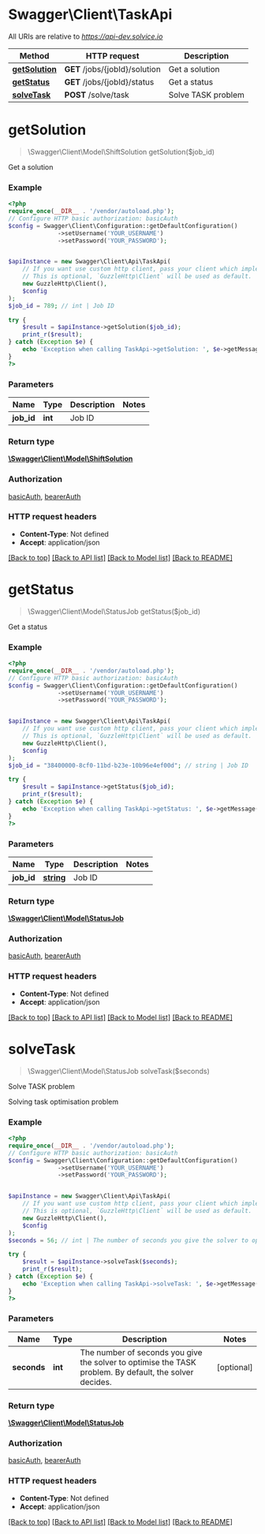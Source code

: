 # Swagger\Client\TaskApi

All URIs are relative to *https://api-dev.solvice.io*

Method | HTTP request | Description
------------- | ------------- | -------------
[**getSolution**](TaskApi.md#getSolution) | **GET** /jobs/{jobId}/solution | Get a solution
[**getStatus**](TaskApi.md#getStatus) | **GET** /jobs/{jobId}/status | Get a status
[**solveTask**](TaskApi.md#solveTask) | **POST** /solve/task | Solve TASK problem

# **getSolution**
> \Swagger\Client\Model\ShiftSolution getSolution($job_id)

Get a solution

### Example
```php
<?php
require_once(__DIR__ . '/vendor/autoload.php');
// Configure HTTP basic authorization: basicAuth
$config = Swagger\Client\Configuration::getDefaultConfiguration()
              ->setUsername('YOUR_USERNAME')
              ->setPassword('YOUR_PASSWORD');


$apiInstance = new Swagger\Client\Api\TaskApi(
    // If you want use custom http client, pass your client which implements `GuzzleHttp\ClientInterface`.
    // This is optional, `GuzzleHttp\Client` will be used as default.
    new GuzzleHttp\Client(),
    $config
);
$job_id = 789; // int | Job ID

try {
    $result = $apiInstance->getSolution($job_id);
    print_r($result);
} catch (Exception $e) {
    echo 'Exception when calling TaskApi->getSolution: ', $e->getMessage(), PHP_EOL;
}
?>
```

### Parameters

Name | Type | Description  | Notes
------------- | ------------- | ------------- | -------------
 **job_id** | **int**| Job ID |

### Return type

[**\Swagger\Client\Model\ShiftSolution**](../Model/ShiftSolution.md)

### Authorization

[basicAuth](../../README.md#basicAuth), [bearerAuth](../../README.md#bearerAuth)

### HTTP request headers

 - **Content-Type**: Not defined
 - **Accept**: application/json

[[Back to top]](#) [[Back to API list]](../../README.md#documentation-for-api-endpoints) [[Back to Model list]](../../README.md#documentation-for-models) [[Back to README]](../../README.md)

# **getStatus**
> \Swagger\Client\Model\StatusJob getStatus($job_id)

Get a status

### Example
```php
<?php
require_once(__DIR__ . '/vendor/autoload.php');
// Configure HTTP basic authorization: basicAuth
$config = Swagger\Client\Configuration::getDefaultConfiguration()
              ->setUsername('YOUR_USERNAME')
              ->setPassword('YOUR_PASSWORD');


$apiInstance = new Swagger\Client\Api\TaskApi(
    // If you want use custom http client, pass your client which implements `GuzzleHttp\ClientInterface`.
    // This is optional, `GuzzleHttp\Client` will be used as default.
    new GuzzleHttp\Client(),
    $config
);
$job_id = "38400000-8cf0-11bd-b23e-10b96e4ef00d"; // string | Job ID

try {
    $result = $apiInstance->getStatus($job_id);
    print_r($result);
} catch (Exception $e) {
    echo 'Exception when calling TaskApi->getStatus: ', $e->getMessage(), PHP_EOL;
}
?>
```

### Parameters

Name | Type | Description  | Notes
------------- | ------------- | ------------- | -------------
 **job_id** | [**string**](../Model/.md)| Job ID |

### Return type

[**\Swagger\Client\Model\StatusJob**](../Model/StatusJob.md)

### Authorization

[basicAuth](../../README.md#basicAuth), [bearerAuth](../../README.md#bearerAuth)

### HTTP request headers

 - **Content-Type**: Not defined
 - **Accept**: application/json

[[Back to top]](#) [[Back to API list]](../../README.md#documentation-for-api-endpoints) [[Back to Model list]](../../README.md#documentation-for-models) [[Back to README]](../../README.md)

# **solveTask**
> \Swagger\Client\Model\StatusJob solveTask($seconds)

Solve TASK problem

Solving task optimisation problem

### Example
```php
<?php
require_once(__DIR__ . '/vendor/autoload.php');
// Configure HTTP basic authorization: basicAuth
$config = Swagger\Client\Configuration::getDefaultConfiguration()
              ->setUsername('YOUR_USERNAME')
              ->setPassword('YOUR_PASSWORD');


$apiInstance = new Swagger\Client\Api\TaskApi(
    // If you want use custom http client, pass your client which implements `GuzzleHttp\ClientInterface`.
    // This is optional, `GuzzleHttp\Client` will be used as default.
    new GuzzleHttp\Client(),
    $config
);
$seconds = 56; // int | The number of seconds you give the solver to optimise the TASK problem. By default, the solver decides.

try {
    $result = $apiInstance->solveTask($seconds);
    print_r($result);
} catch (Exception $e) {
    echo 'Exception when calling TaskApi->solveTask: ', $e->getMessage(), PHP_EOL;
}
?>
```

### Parameters

Name | Type | Description  | Notes
------------- | ------------- | ------------- | -------------
 **seconds** | **int**| The number of seconds you give the solver to optimise the TASK problem. By default, the solver decides. | [optional]

### Return type

[**\Swagger\Client\Model\StatusJob**](../Model/StatusJob.md)

### Authorization

[basicAuth](../../README.md#basicAuth), [bearerAuth](../../README.md#bearerAuth)

### HTTP request headers

 - **Content-Type**: Not defined
 - **Accept**: application/json

[[Back to top]](#) [[Back to API list]](../../README.md#documentation-for-api-endpoints) [[Back to Model list]](../../README.md#documentation-for-models) [[Back to README]](../../README.md)

